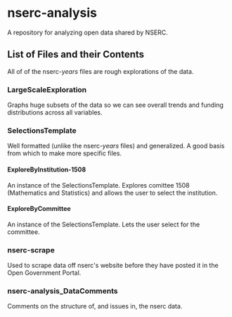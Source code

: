 # nserc-analysis
A repository for analyzing open data shared by NSERC.<br>

## List of Files and their Contents
All of of the nserc-*years* files are rough explorations of the data.<br>

### LargeScaleExploration 
Graphs huge subsets of the data so we can see overall trends and funding distributions across all variables.<br>

### SelectionsTemplate
Well formatted (unlike the nserc-*years* files) and generalized. A good basis from which to make more specific files.<br>

#### ExploreByInstitution-1508
An instance of the SelectionsTemplate. Explores comittee 1508 (Mathematics and Statistics) and allows the user to select the institution.<br>

#### ExploreByCommittee
An instance of the SelectionsTemplate. Lets the user select for the committee.<br>

### nserc-scrape
Used to scrape data off nserc's website before they have posted it in the Open Government Portal.<br>

### nserc-analysis_DataComments
Comments on the structure of, and issues in, the nserc data.
